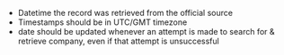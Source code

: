 ---
---
- Datetime the record was retrieved from the official source
- Timestamps should be in UTC/GMT timezone
- date should be updated whenever an attempt is made to search for & retrieve company, even if that attempt is unsuccessful
